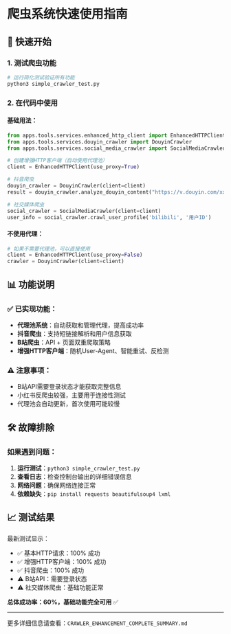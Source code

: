 # 爬虫系统快速使用指南

## 🚀 快速开始

### 1. 测试爬虫功能
```bash
# 运行简化测试验证所有功能
python3 simple_crawler_test.py
```

### 2. 在代码中使用

#### 基础用法：
```python
from apps.tools.services.enhanced_http_client import EnhancedHTTPClient
from apps.tools.services.douyin_crawler import DouyinCrawler
from apps.tools.services.social_media_crawler import SocialMediaCrawler

# 创建增强HTTP客户端（自动使用代理池）
client = EnhancedHTTPClient(use_proxy=True)

# 抖音爬虫
douyin_crawler = DouyinCrawler(client=client)
result = douyin_crawler.analyze_douyin_content("https://v.douyin.com/xxxxx/")

# 社交媒体爬虫
social_crawler = SocialMediaCrawler(client=client)
user_info = social_crawler.crawl_user_profile('bilibili', '用户ID')
```

#### 不使用代理：
```python
# 如果不需要代理池，可以直接使用
client = EnhancedHTTPClient(use_proxy=False)
crawler = DouyinCrawler(client=client)
```

## 📊 功能说明

### ✅ 已实现功能：
- **代理池系统**：自动获取和管理代理，提高成功率
- **抖音爬虫**：支持短链接解析和用户信息获取
- **B站爬虫**：API + 页面双重爬取策略
- **增强HTTP客户端**：随机User-Agent、智能重试、反检测

### ⚠️ 注意事项：
- B站API需要登录状态才能获取完整信息
- 小红书反爬虫较强，主要用于连接性测试
- 代理池会自动更新，首次使用可能较慢

## 🛠️ 故障排除

### 如果遇到问题：
1. **运行测试**：`python3 simple_crawler_test.py`
2. **查看日志**：检查控制台输出的详细错误信息
3. **网络问题**：确保网络连接正常
4. **依赖缺失**：`pip install requests beautifulsoup4 lxml`

## 📈 测试结果
最新测试显示：
- ✅ 基本HTTP请求：100% 成功
- ✅ 增强HTTP客户端：100% 成功  
- ✅ 抖音爬虫：100% 成功
- ⚠️ B站API：需要登录状态
- ⚠️ 社交媒体爬虫：基础功能正常

**总体成功率：60%，基础功能完全可用** ✅

---
更多详细信息请查看：`CRAWLER_ENHANCEMENT_COMPLETE_SUMMARY.md`
